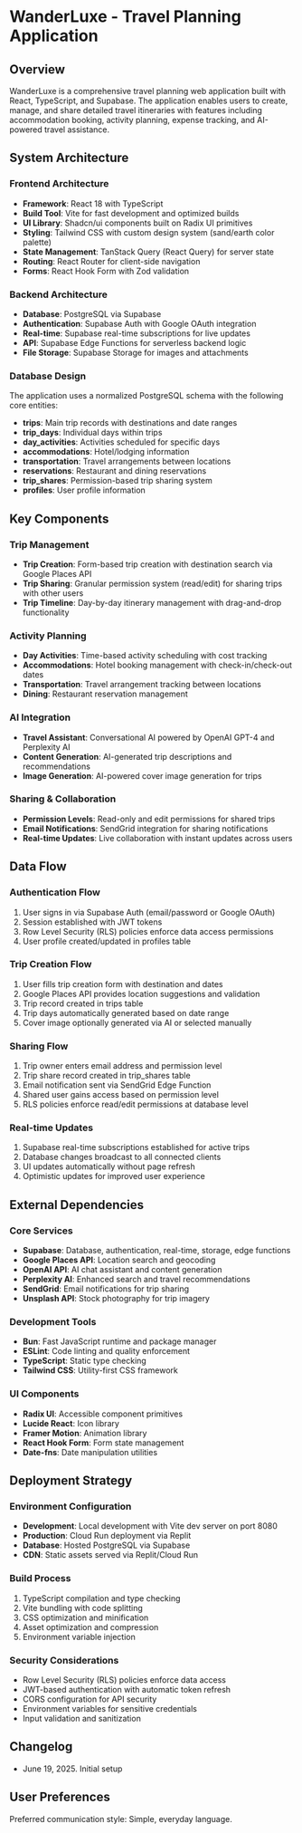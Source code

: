 # WanderLuxe - Travel Planning Application

## Overview

WanderLuxe is a comprehensive travel planning web application built with React, TypeScript, and Supabase. The application enables users to create, manage, and share detailed travel itineraries with features including accommodation booking, activity planning, expense tracking, and AI-powered travel assistance.

## System Architecture

### Frontend Architecture
- **Framework**: React 18 with TypeScript
- **Build Tool**: Vite for fast development and optimized builds
- **UI Library**: Shadcn/ui components built on Radix UI primitives
- **Styling**: Tailwind CSS with custom design system (sand/earth color palette)
- **State Management**: TanStack Query (React Query) for server state
- **Routing**: React Router for client-side navigation
- **Forms**: React Hook Form with Zod validation

### Backend Architecture
- **Database**: PostgreSQL via Supabase
- **Authentication**: Supabase Auth with Google OAuth integration
- **Real-time**: Supabase real-time subscriptions for live updates
- **API**: Supabase Edge Functions for serverless backend logic
- **File Storage**: Supabase Storage for images and attachments

### Database Design
The application uses a normalized PostgreSQL schema with the following core entities:
- **trips**: Main trip records with destinations and date ranges
- **trip_days**: Individual days within trips
- **day_activities**: Activities scheduled for specific days
- **accommodations**: Hotel/lodging information
- **transportation**: Travel arrangements between locations
- **reservations**: Restaurant and dining reservations
- **trip_shares**: Permission-based trip sharing system
- **profiles**: User profile information

## Key Components

### Trip Management
- **Trip Creation**: Form-based trip creation with destination search via Google Places API
- **Trip Sharing**: Granular permission system (read/edit) for sharing trips with other users
- **Trip Timeline**: Day-by-day itinerary management with drag-and-drop functionality

### Activity Planning
- **Day Activities**: Time-based activity scheduling with cost tracking
- **Accommodations**: Hotel booking management with check-in/check-out dates
- **Transportation**: Travel arrangement tracking between locations
- **Dining**: Restaurant reservation management

### AI Integration
- **Travel Assistant**: Conversational AI powered by OpenAI GPT-4 and Perplexity AI
- **Content Generation**: AI-generated trip descriptions and recommendations
- **Image Generation**: AI-powered cover image generation for trips

### Sharing & Collaboration
- **Permission Levels**: Read-only and edit permissions for shared trips
- **Email Notifications**: SendGrid integration for sharing notifications
- **Real-time Updates**: Live collaboration with instant updates across users

## Data Flow

### Authentication Flow
1. User signs in via Supabase Auth (email/password or Google OAuth)
2. Session established with JWT tokens
3. Row Level Security (RLS) policies enforce data access permissions
4. User profile created/updated in profiles table

### Trip Creation Flow
1. User fills trip creation form with destination and dates
2. Google Places API provides location suggestions and validation
3. Trip record created in trips table
4. Trip days automatically generated based on date range
5. Cover image optionally generated via AI or selected manually

### Sharing Flow
1. Trip owner enters email address and permission level
2. Trip share record created in trip_shares table
3. Email notification sent via SendGrid Edge Function
4. Shared user gains access based on permission level
5. RLS policies enforce read/edit permissions at database level

### Real-time Updates
1. Supabase real-time subscriptions established for active trips
2. Database changes broadcast to all connected clients
3. UI updates automatically without page refresh
4. Optimistic updates for improved user experience

## External Dependencies

### Core Services
- **Supabase**: Database, authentication, real-time, storage, edge functions
- **Google Places API**: Location search and geocoding
- **OpenAI API**: AI chat assistant and content generation
- **Perplexity AI**: Enhanced search and travel recommendations
- **SendGrid**: Email notifications for trip sharing
- **Unsplash API**: Stock photography for trip imagery

### Development Tools
- **Bun**: Fast JavaScript runtime and package manager
- **ESLint**: Code linting and quality enforcement
- **TypeScript**: Static type checking
- **Tailwind CSS**: Utility-first CSS framework

### UI Components
- **Radix UI**: Accessible component primitives
- **Lucide React**: Icon library
- **Framer Motion**: Animation library
- **React Hook Form**: Form state management
- **Date-fns**: Date manipulation utilities

## Deployment Strategy

### Environment Configuration
- **Development**: Local development with Vite dev server on port 8080
- **Production**: Cloud Run deployment via Replit
- **Database**: Hosted PostgreSQL via Supabase
- **CDN**: Static assets served via Replit/Cloud Run

### Build Process
1. TypeScript compilation and type checking
2. Vite bundling with code splitting
3. CSS optimization and minification
4. Asset optimization and compression
5. Environment variable injection

### Security Considerations
- Row Level Security (RLS) policies enforce data access
- JWT-based authentication with automatic token refresh
- CORS configuration for API security
- Environment variables for sensitive credentials
- Input validation and sanitization

## Changelog

- June 19, 2025. Initial setup

## User Preferences

Preferred communication style: Simple, everyday language.